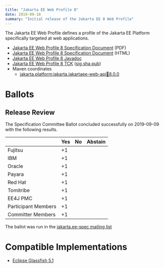 ```yaml
---
title: "Jakarta EE Web Profile 8"
date: 2019-09-10
summary: "Initial release of the Jakarta EE 8 Web Profile"
---
```

The Jakarta EE Web Profile defines a profile of the Jakarta EE Platform specifically targeted at web applications.

* [Jakarta EE Web Profile 8 Specification Document](./webprofile-spec-8.pdf) (PDF)
* [Jakarta EE Web Profile 8 Specification Document](./webprofile-spec-8.html) (HTML)
* [Jakarta EE Web Profile 8 Javadoc](./apidocs)
* [Jakarta EE Web Profile 8 TCK](https://download.eclipse.org/jakartaee/platform/8/jakarta-jakartaeetck-8.0.0.zip) ([sig](https://download.eclipse.org/jakartaee/platform/8/jakarta-jakartaeetck-8.0.0.zip.sig),[sha](https://download.eclipse.org/jakartaee/platform/8/jakarta-jakartaeetck-8.0.0.zip.sha256),[pub](https://raw.githubusercontent.com/jakartaee/specification-committee/master/jakartaee-spec-committee.pub))
* Maven coordinates
  * [jakarta.platform:jakarta.jakartaee-web-api:jar:8.0.0](https://search.maven.org/artifact/jakarta.platform/jakarta.jakartaee-web-api/8.0.0/jar)

# Ballots

## Release Review

The Specification Committee Ballot concluded successfully on 2019-09-09 with the following results.

|                       |  Yes    | No      | Abstain  |
|-----------------------|---------|---------|----------|
|Fujitsu                |   +1    |         |          |
|IBM                    |   +1    |         |          |
|Oracle                 |   +1    |         |          |
|Payara                 |   +1    |         |          |
|Red Hat                |   +1    |         |          |
|Tomitribe              |   +1    |         |          |
|EE4J PMC               |   +1    |         |          |
|Participant Members    |   +1    |         |          |
|Committer Members      |   +1    |         |          |

The ballot was run in the [jakarta.ee-spec mailing list](https://www.eclipse.org/lists/jakarta.ee-spec/msg00533.html)

# Compatible Implementations

* [Eclipse Glassfish 5.1](https://projects.eclipse.org/projects/ee4j.glassfish/downloads)
